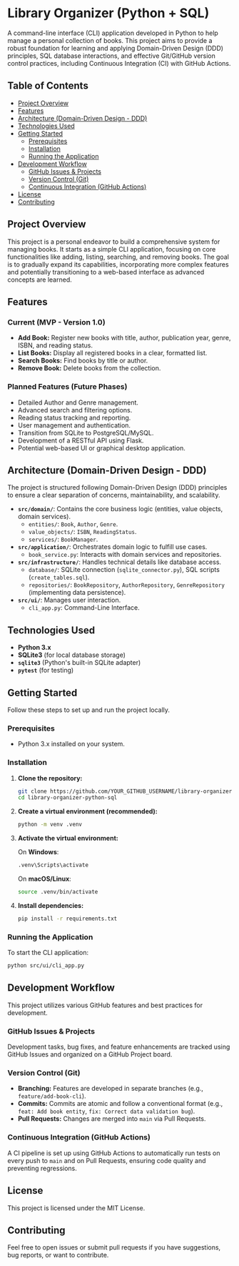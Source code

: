 # Library Organizer (Python + SQL)

A command-line interface (CLI) application developed in Python to help manage a personal collection of books. This project aims to provide a robust foundation for learning and applying Domain-Driven Design (DDD) principles, SQL database interactions, and effective Git/GitHub version control practices, including Continuous Integration (CI) with GitHub Actions.

## Table of Contents

- [Project Overview](#project-overview)
- [Features](#features)
- [Architecture (Domain-Driven Design - DDD)](#architecture-domain-driven-design---ddd)
- [Technologies Used](#technologies-used)
- [Getting Started](#getting-started)
  - [Prerequisites](#prerequisites)
  - [Installation](#installation)
  - [Running the Application](#running-the-application)
- [Development Workflow](#development-workflow)
  - [GitHub Issues & Projects](#github-issues--projects)
  - [Version Control (Git)](#version-control-git)
  - [Continuous Integration (GitHub Actions)](#continuous-integration-github-actions)
- [License](#license)
- [Contributing](#contributing)

## Project Overview

This project is a personal endeavor to build a comprehensive system for managing books. It starts as a simple CLI application, focusing on core functionalities like adding, listing, searching, and removing books. The goal is to gradually expand its capabilities, incorporating more complex features and potentially transitioning to a web-based interface as advanced concepts are learned.

## Features

### Current (MVP - Version 1.0)

- **Add Book:** Register new books with title, author, publication year, genre, ISBN, and reading status.
- **List Books:** Display all registered books in a clear, formatted list.
- **Search Books:** Find books by title or author.
- **Remove Book:** Delete books from the collection.

### Planned Features (Future Phases)

- Detailed Author and Genre management.
- Advanced search and filtering options.
- Reading status tracking and reporting.
- User management and authentication.
- Transition from SQLite to PostgreSQL/MySQL.
- Development of a RESTful API using Flask.
- Potential web-based UI or graphical desktop application.

## Architecture (Domain-Driven Design - DDD)

The project is structured following Domain-Driven Design (DDD) principles to ensure a clear separation of concerns, maintainability, and scalability.

- **`src/domain/`**: Contains the core business logic (entities, value objects, domain services).
  - `entities/`: `Book`, `Author`, `Genre`.
  - `value_objects/`: `ISBN`, `ReadingStatus`.
  - `services/`: `BookManager`.
- **`src/application/`**: Orchestrates domain logic to fulfill use cases.
  - `book_service.py`: Interacts with domain services and repositories.
- **`src/infrastructure/`**: Handles technical details like database access.
  - `database/`: SQLite connection (`sqlite_connector.py`), SQL scripts (`create_tables.sql`).
  - `repositories/`: `BookRepository`, `AuthorRepository`, `GenreRepository` (implementing data persistence).
- **`src/ui/`**: Manages user interaction.
  - `cli_app.py`: Command-Line Interface.

## Technologies Used

- **Python 3.x**
- **SQLite3** (for local database storage)
- **`sqlite3`** (Python's built-in SQLite adapter)
- **`pytest`** (for testing)

## Getting Started

Follow these steps to set up and run the project locally.

### Prerequisites

- Python 3.x installed on your system.

### Installation

1. **Clone the repository:**
   ```bash
   git clone https://github.com/YOUR_GITHUB_USERNAME/library-organizer-python-sql.git
   cd library-organizer-python-sql
   ```

2. **Create a virtual environment (recommended):**
   ```bash
   python -m venv .venv
   ```

3. **Activate the virtual environment:**

   On **Windows**:
   ```bash
   .venv\Scripts\activate
   ```

   On **macOS/Linux**:
   ```bash
   source .venv/bin/activate
   ```

4. **Install dependencies:**
   ```bash
   pip install -r requirements.txt
   ```

### Running the Application

To start the CLI application:

```bash
python src/ui/cli_app.py
```

## Development Workflow

This project utilizes various GitHub features and best practices for development.

### GitHub Issues & Projects

Development tasks, bug fixes, and feature enhancements are tracked using GitHub Issues and organized on a GitHub Project board.

### Version Control (Git)

- **Branching:** Features are developed in separate branches (e.g., `feature/add-book-cli`).
- **Commits:** Commits are atomic and follow a conventional format (e.g., `feat: Add book entity`, `fix: Correct data validation bug`).
- **Pull Requests:** Changes are merged into `main` via Pull Requests.

### Continuous Integration (GitHub Actions)

A CI pipeline is set up using GitHub Actions to automatically run tests on every push to `main` and on Pull Requests, ensuring code quality and preventing regressions.

## License

This project is licensed under the MIT License.

## Contributing

Feel free to open issues or submit pull requests if you have suggestions, bug reports, or want to contribute.
